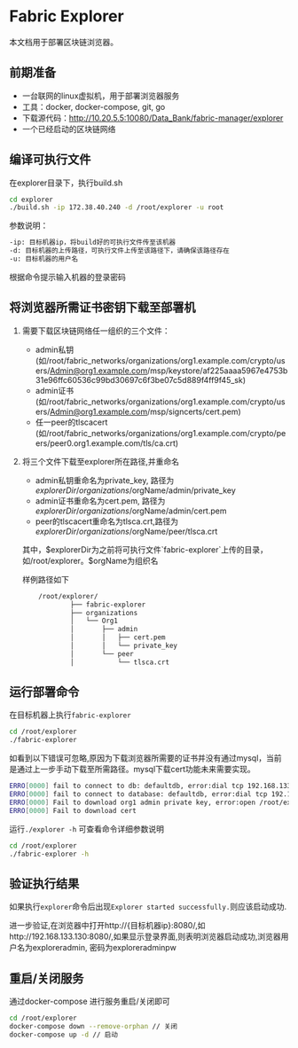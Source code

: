 # Fabric Explorer

本文档用于部署区块链浏览器。

## 前期准备
- 一台联网的linux虚拟机，用于部署浏览器服务
- 工具：docker, docker-compose, git, go
- 下载源代码：http://10.20.5.5:10080/Data_Bank/fabric-manager/explorer
- 一个已经启动的区块链网络

## 编译可执行文件
在explorer目录下，执行build.sh
```bash
cd explorer
./build.sh -ip 172.38.40.240 -d /root/explorer -u root
```

参数说明：
```bash
-ip: 目标机器ip，将build好的可执行文件传至该机器
-d: 目标机器的上传路径，可执行文件上传至该路径下，请确保该路径存在
-u: 目标机器的用户名
```

根据命令提示输入机器的登录密码

## 将浏览器所需证书密钥下载至部署机
1. 需要下载区块链网络任一组织的三个文件：
    - admin私钥 (如/root/fabric_networks/organizations/org1.example.com/crypto/users/Admin@org1.example.com/msp/keystore/af225aaaa5967e4753b31e96ffc60536c99bd30697c6f3be07c5d889f4ff9f45_sk)
    - admin证书 (如/root/fabric_networks/organizations/org1.example.com/crypto/users/Admin@org1.example.com/msp/signcerts/cert.pem)
    - 任一peer的tlscacert (如/root/fabric_networks/organizations/org1.example.com/crypto/peers/peer0.org1.example.com/tls/ca.crt)
2. 将三个文件下载至explorer所在路径,并重命名
    - admin私钥重命名为private_key, 路径为$explorerDir/organizations/$orgName/admin/private_key
    - admin证书重命名为cert.pem, 路径为$explorerDir/organizations/$orgName/admin/cert.pem
    - peer的tlscacert重命名为tlsca.crt,路径为$explorerDir/organizations/$orgName/peer/tlsca.crt

    其中，$explorerDir为之前将可执行文件`fabric-explorer`上传的目录，如/root/explorer。$orgName为组织名

    样例路径如下
    ```bash    
        /root/explorer/
                ├── fabric-explorer
                ├── organizations
                │   └── Org1
                │       ├── admin
                │       │   ├── cert.pem
                │       │   └── private_key
                │       └── peer
                │           └── tlsca.crt
    ```

## 运行部署命令
在目标机器上执行`fabric-explorer`
```bash
cd /root/explorer
./fabric-explorer
```
如看到以下错误可忽略,原因为下载浏览器所需要的证书并没有通过mysql，当前是通过上一步手动下载至所需路径。mysql下载cert功能未来需要实现。
```bash
ERRO[0000] fail to connect to db: defaultdb, error:dial tcp 192.168.133.130:3306: connect: connection refused
ERRO[0000] fail to connect to database: defaultdb, error:dial tcp 192.168.133.130:3306: connect: connection refused
ERRO[0000] Fail to download org1 admin private key, error:open /root/explorer/orgazniations/org1/admin/private_key: no such file or directory
ERRO[0000] Fail to download cert
```

运行`./explorer -h` 可查看命令详细参数说明
```bash
cd /root/explorer
./fabric-explorer -h
```

## 验证执行结果
如果执行`explorer`命令后出现`Explorer started successfully.`则应该启动成功.

进一步验证,在浏览器中打开http://{目标机器ip}:8080/,如http://192.168.133.130:8080/,如果显示登录界面,则表明浏览器启动成功,浏览器用户名为exploreradmin, 密码为exploreradminpw


## 重启/关闭服务
通过docker-compose 进行服务重启/关闭即可
```bash
cd /root/explorer
docker-compose down --remove-orphan // 关闭
docker-compose up -d // 启动
```
